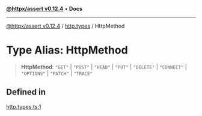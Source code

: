 [**@httpx/assert v0.12.4**](../../README.md) • **Docs**

***

[@httpx/assert v0.12.4](../../README.md) / [http.types](../README.md) / HttpMethod

# Type Alias: HttpMethod

> **HttpMethod**: `"GET"` \| `"POST"` \| `"HEAD"` \| `"PUT"` \| `"DELETE"` \| `"CONNECT"` \| `"OPTIONS"` \| `"PATCH"` \| `"TRACE"`

## Defined in

[http.types.ts:1](https://github.com/belgattitude/httpx/blob/9d56eb57739de47a2eced4122ffa042138007013/packages/assert/src/http.types.ts#L1)
